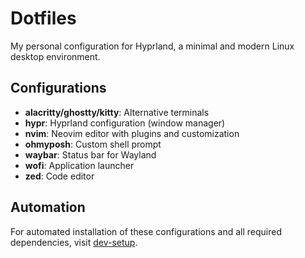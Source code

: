 # Dotfiles

My personal configuration for Hyprland, a minimal and modern Linux desktop environment.

## Configurations

- **alacritty/ghostty/kitty**: Alternative terminals
- **hypr**: Hyprland configuration (window manager)
- **nvim**: Neovim editor with plugins and customization
- **ohmyposh**: Custom shell prompt
- **waybar**: Status bar for Wayland
- **wofi**: Application launcher
- **zed**: Code editor

## Automation

For automated installation of these configurations and all required dependencies, visit [dev-setup](https://github.com/armando-rios/dev-setup).

